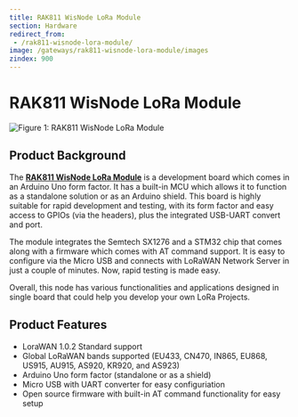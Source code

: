 ```yaml
---
title: RAK811 WisNode LoRa Module
section: Hardware
redirect_from:
 - /rak811-wisnode-lora-module/
image: /gateways/rak811-wisnode-lora-module/images
zindex: 900
---
```

# RAK811 WisNode LoRa Module

![Figure 1: RAK811 WisNode LoRa Module](images/rak811_wisnode.png)

## Product Background

The [**RAK811 WisNode LoRa Module**](https://store.rakwireless.com/products/rak811-wisnode-lora-module) is a development board which comes in an Arduino Uno form factor. It has a built-in MCU which allows it to function as a standalone solution or as an Arduino shield. This board is highly suitable for rapid development and testing, with its form factor and easy access to GPIOs (via the headers), plus the integrated USB-UART convert and port.

The module integrates the Semtech SX1276 and a STM32 chip that comes along with a firmware which comes with AT command support. It is easy to configure via the Micro USB and connects with LoRaWAN Network Server in just a couple of minutes. Now, rapid testing is made easy.

Overall, this node has various functionalities and applications designed in single board that could help you develop your own LoRa Projects.

## Product Features
* LoraWAN 1.0.2 Standard support
* Global LoRaWAN bands supported (EU433, CN470, IN865, EU868, US915, AU915, AS920, KR920, and AS923)
* Arduino Uno form factor (standalone or as a shield)
* Micro USB with UART converter for easy configuriation
* Open source firmware with built-in AT command functionality for easy setup
